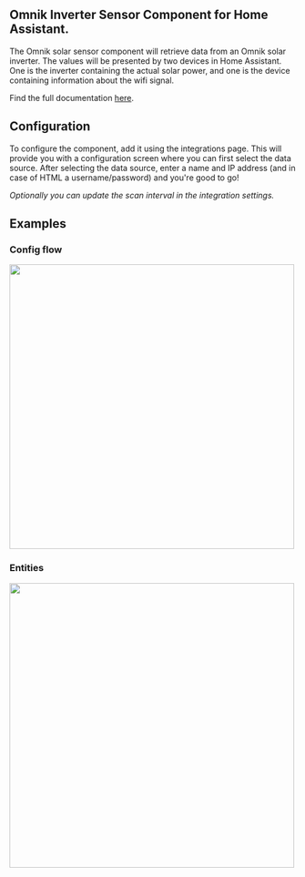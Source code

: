 ## Omnik Inverter Sensor Component for Home Assistant.

The Omnik solar sensor component will retrieve data from an Omnik solar inverter.
The values will be presented by two devices in Home Assistant. One is the inverter containing the actual solar power, and one is the device containing information about the wifi signal.

Find the full documentation [here](https://github.com/robbinjanssen/home-assistant-omnik-inverter).
## Configuration

To configure the component, add it using the integrations page. This will provide you with a configuration screen where you can first select the data source. After selecting the data source, enter a name and IP address (and in case of HTML a username/password) and you're good to go!

_Optionally you can update the scan interval in the integration settings._

## Examples

### Config flow

<img src="https://github.com/robbinjanssen/home-assistant-omnik-inverter/blob/master/images/config_flow.gif" width="500" />

### Entities

<img src="https://github.com/robbinjanssen/home-assistant-omnik-inverter/blob/master/images/all_entities.png" width="500" />
